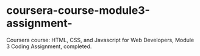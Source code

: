 # coursera-course-module3-assignment-
Coursera course: HTML, CSS, and Javascript for Web Developers, Module 3 Coding Assignment, completed.
